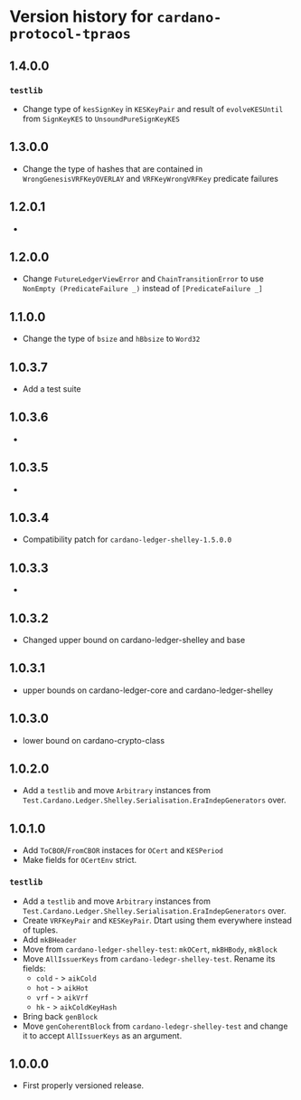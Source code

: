 # Version history for `cardano-protocol-tpraos`

## 1.4.0.0

### `testlib`

* Change type of `kesSignKey` in `KESKeyPair` and result of `evolveKESUntil` from `SignKeyKES` to `UnsoundPureSignKeyKES`

## 1.3.0.0

* Change the type of hashes that are contained in `WrongGenesisVRFKeyOVERLAY` and `VRFKeyWrongVRFKey` predicate failures

## 1.2.0.1

*

## 1.2.0.0

* Change `FutureLedgerViewError` and `ChainTransitionError`
  to use `NonEmpty (PredicateFailure _)` instead of `[PredicateFailure _]`

## 1.1.0.0
* Change the type of `bsize` and `hBbsize` to `Word32`

## 1.0.3.7

* Add a test suite

## 1.0.3.6

*

## 1.0.3.5

*

## 1.0.3.4

* Compatibility patch for `cardano-ledger-shelley-1.5.0.0`

## 1.0.3.3

*

## 1.0.3.2

* Changed upper bound on cardano-ledger-shelley  and base

## 1.0.3.1

* upper bounds on cardano-ledger-core and cardano-ledger-shelley

## 1.0.3.0

* lower bound on cardano-crypto-class

## 1.0.2.0

* Add a `testlib` and move `Arbitrary` instances from
  `Test.Cardano.Ledger.Shelley.Serialisation.EraIndepGenerators` over.

## 1.0.1.0

* Add `ToCBOR`/`FromCBOR` instaces for `OCert` and `KESPeriod`
* Make fields for `OCertEnv` strict.

### `testlib`

* Add a `testlib` and move `Arbitrary` instances from
  `Test.Cardano.Ledger.Shelley.Serialisation.EraIndepGenerators` over.
* Create `VRFKeyPair` and `KESKeyPair`. Dtart using them everywhere instead of tuples.
* Add `mkBHeader`
* Move from `cardano-ledger-shelley-test`: `mkOCert`, `mkBHBody`, `mkBlock`
* Move `AllIssuerKeys` from `cardano-ledegr-shelley-test`. Rename its fields:
  *  `cold` - > `aikCold`
  *  `hot` - > `aikHot`
  *  `vrf` - > `aikVrf`
  *  `hk` - > `aikColdKeyHash`
* Bring back `genBlock`
* Move `genCoherentBlock` from `cardano-ledegr-shelley-test` and change it to accept
  `AllIssuerKeys` as an argument.

## 1.0.0.0

* First properly versioned release.
